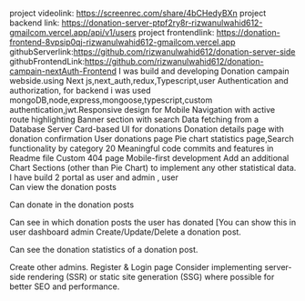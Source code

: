project videolink: https://screenrec.com/share/4bCHedyBXn
project backend link: https://donation-server-ptpf2ry8r-rizwanulwahid612-gmailcom.vercel.app/api/v1/users
project frontendlink: https://donation-frontend-8vpsip0qj-rizwanulwahid612-gmailcom.vercel.app
githubServerlink:https://github.com/rizwanulwahid612/donation-server-side
githubFrontendLink:https://github.com/rizwanulwahid612/donation-campain-nextAuth-Frontend
I was build and developing Donation campain webside.using Next js,next_auth,redux,Typescript,user Authentication and authorization, for backend i was used mongoDB,node,express,mongoose,typescript,custom authentication,jwt.Responsive design for Mobile
Navigation with active route highlighting
Banner section with search
Data fetching from a Database Server
Card-based UI for donations
Donation details page with donation confirmation
User donations page
Pie chart statistics page,Search functionality by category
20 Meaningful code commits and features in Readme file
Custom 404 page
Mobile-first development
Add an additional Chart Sections (other than Pie Chart) to implement any other statistical data.
I have build 2 portal as user and admin , 
user  
Can view the donation posts

Can donate in the donation posts

Can see in which donation posts the user has donated [You can show this in user dashboard
admin
Create/Update/Delete a donation post.

Can see the donation statistics of a donation post.

Create other admins.
Register & Login page
Consider implementing server-side rendering (SSR) or static site generation (SSG) where possible for better SEO and performance.
